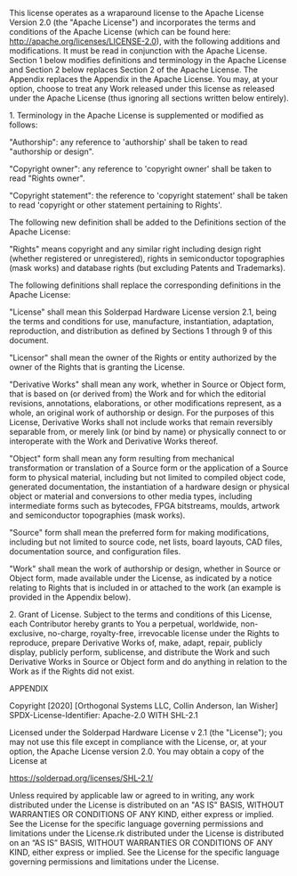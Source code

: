 This license operates as a wraparound license to the Apache License Version 2.0 (the "Apache License") and incorporates the terms and conditions of the Apache License (which can be found here: http://apache.org/licenses/LICENSE-2.0), with the following additions and modifications. It must be read in conjunction with the Apache License. Section 1 below modifies definitions and terminology in the Apache License and Section 2 below replaces Section 2 of the Apache License. The Appendix replaces the Appendix in the Apache License. You may, at your option, choose to treat any Work released under this license as released under the Apache License (thus ignoring all sections written below entirely).

1\.	Terminology in the Apache License is supplemented or modified as follows:

"Authorship": any reference to 'authorship' shall be taken to read "authorship or design".

"Copyright owner": any reference to 'copyright owner' shall be taken to read "Rights owner".

"Copyright statement": the reference to 'copyright statement' shall be taken to read 'copyright or other statement pertaining to Rights'.

The following new definition shall be added to the Definitions section of the Apache License:

"Rights" means copyright and any similar right including design right (whether registered or unregistered), rights in semiconductor topographies (mask works) and database rights (but excluding Patents and Trademarks).

The following definitions shall replace the corresponding definitions in the Apache License:

"License" shall mean this Solderpad Hardware License version 2.1, being the terms and conditions for use, manufacture, instantiation, adaptation, reproduction, and distribution as defined by Sections 1 through 9 of this document.

"Licensor" shall mean the owner of the Rights or entity authorized by the owner of the Rights that is granting the License.  

"Derivative Works" shall mean any work, whether in Source or Object form, that is based on (or derived from) the Work and for which the editorial revisions, annotations, elaborations, or other modifications represent, as a whole, an original work of authorship or design. For the purposes of this License, Derivative Works shall not include works that remain reversibly separable from, or merely link (or bind by name) or physically connect to or interoperate with the Work and Derivative Works thereof.

"Object" form shall mean any form resulting from mechanical transformation or translation of a Source form or the application of a Source form to physical material, including but not limited to compiled object code, generated documentation, the instantiation of a hardware design or physical object or material and conversions to other media types, including intermediate forms such as bytecodes, FPGA bitstreams, moulds, artwork and semiconductor topographies (mask works).

"Source" form shall mean the preferred form for making modifications, including but not limited to source code, net lists, board layouts, CAD files, documentation source, and configuration files.

"Work" shall mean the work of authorship or design, whether in Source or Object form, made available under the License, as indicated by a notice relating to Rights that is included in or attached to the work (an example is provided in the Appendix below).

2\.	Grant of License. Subject to the terms and conditions of this License, each Contributor hereby grants to You a perpetual, worldwide, non-exclusive, no-charge, royalty-free, irrevocable license under the Rights to reproduce, prepare Derivative Works of, make, adapt, repair, publicly display, publicly perform, sublicense, and distribute the Work and such Derivative Works in Source or Object form and do anything in relation to the Work as if the Rights did not exist.


APPENDIX

Copyright [2020] [Orthogonal Systems LLC, Collin Anderson, Ian Wisher]  
SPDX-License-Identifier: Apache-2.0 WITH SHL-2.1

Licensed under the Solderpad Hardware License v 2.1 (the "License"); you may not use this file except in compliance with the License, or, at your option, the Apache License version 2.0.
You may obtain a copy of the License at

https://solderpad.org/licenses/SHL-2.1/
   
Unless required by applicable law or agreed to in writing, any work distributed under the License is distributed on an "AS IS" BASIS, WITHOUT WARRANTIES OR CONDITIONS OF ANY KIND, either express or implied.
See the License for the specific language governing permissions and limitations under the License.rk distributed under the License is distributed on an “AS IS” BASIS, WITHOUT WARRANTIES OR CONDITIONS OF ANY KIND, either express or implied. See the License for the specific language governing permissions and limitations under the License.
